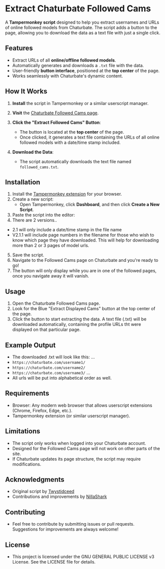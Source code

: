 # Extract Chaturbate Followed Cams

A **Tampermonkey script** designed to help you extract usernames and URLs of online followed models from Chaturbate. The script adds a button to the page, allowing you to download the data as a text file with just a single click.

## Features
- Extract URLs of all **online/offline followed models**.
- Automatically generates and downloads a `.txt` file with the data.
- User-friendly **button interface**, positioned at the **top center** of the page.
- Works seamlessly with Chaturbate's dynamic content.

## How It Works
1. **Install** the script in Tampermonkey or a similar userscript manager.
2. **Visit** the [Chaturbate Followed Cams page](https://chaturbate.com/followed-cams/).
3. **Click the "Extract Followed Cams" Button**:
   - The button is located at the **top center** of the page.
   - Once clicked, it generates a text file containing the URLs of all online followed models with a date/time stamp included.

4. **Download the Data**:
   - The script automatically downloads the text file named `followed_cams.txt`.

## Installation
1. Install the [Tampermonkey extension](https://www.tampermonkey.net/) for your browser.
2. Create a new script:
   - Open Tampermonkey, click **Dashboard**, and then click **Create a New Script**.
3. Paste the script into the editor:
4. There are 2 versions..
- 2.1 will only include a date/time stamp in the file name
- V2.1.1 will include page numbers in the filename for those who wish to know which page they have downloaded. This will help for downloading more than 2 or 3 pages of model urls. 
5. Save the script.
6. Navigate to the Followed Cams page on Chaturbate and you're ready to go!
7. The button will only display while you are in one of the followed pages, once you navigate away it will vanish. 

## Usage
1. Open the Chaturbate Followed Cams page.
2. Look for the Blue "Extract Displayed Cams" button at the top center of the page.
3. Click the button to start extracting the data.
A text file (.txt) will be downloaded automatically, containing the profile URLs tht were displayed on that particular page.

## Example Output
- The downloaded .txt will look like this:
...
- `https://chaturbate.com/username1/`
- `https://chaturbate.com/username2/`
- `https://chaturbate.com/username3/`
...
- All urls will be put into alphabetical order as well.

## Requirements
- Browser: Any modern web browser that allows userscript extensions (Chrome, Firefox, Edge, etc.).
- Tampermonkey extension (or similar userscript manager).

## Limitations
- The script only works when logged into your Chaturbate account.
- Designed for the Followed Cams page will not work on other parts of the site.
- If Chaturbate updates its page structure, the script may require modifications.

## Acknowledgments
- Original script by [Twystidceed](https://github.com/twystidceed)
- Contributions and improvements by [NillaShark](https://github.com/NillaShark)

## Contributing
- Feel free to contribute by submitting issues or pull requests. Suggestions for improvements are always welcome!

## License
- This project is licensed under the GNU GENERAL PUBLIC LICENSE v3 License. See the LICENSE file for details.
